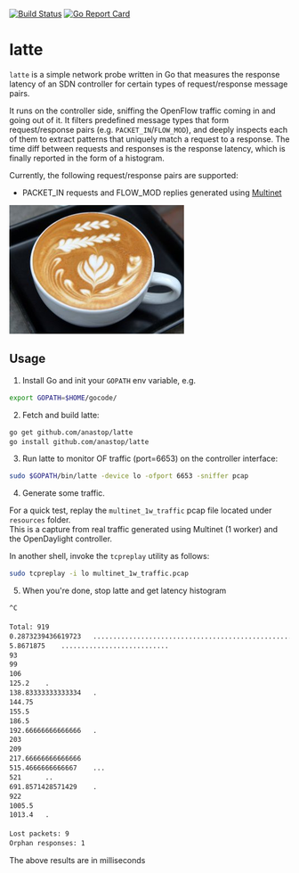 [![Build Status](https://travis-ci.org/anastop/latte.svg?branch=master)](https://travis-ci.org/anastop/latte)
[![Go Report Card](https://goreportcard.com/badge/github.com/anastop/latte)](https://goreportcard.com/report/github.com/anastop/latte)

# latte
`latte` is a simple network probe written in Go that measures the response 
latency of an SDN controller for certain types of request/response message
pairs.

It runs on the controller side, sniffing the OpenFlow traffic coming in and 
going out of it. It filters predefined message types that form request/response 
pairs (e.g. `PACKET_IN`/`FLOW_MOD`), and deeply inspects each of them to extract 
patterns that uniquely match a request to a response. The time diff between requests
and responses is the response latency, which is finally reported in the form of a
histogram.

Currently, the following request/response pairs are supported:

- PACKET_IN requests and FLOW_MOD replies generated using [Multinet](https://github.com/intracom-telecom-sdn/multinet#generate-packet_in-events-with-arp-payload)

![latte](./resources/latte.jpg)


## Usage
  1. Install Go and init your `GOPATH` env variable, 
  e.g. 
  ```bash
  export GOPATH=$HOME/gocode/
  ```

  2. Fetch and build latte:
  
  ```bash
  go get github.com/anastop/latte
  go install github.com/anastop/latte
  ```
  
  3. Run latte to monitor OF traffic (port=6653) on the controller interface:
  
  ```bash
  sudo $GOPATH/bin/latte -device lo -ofport 6653 -sniffer pcap
  ```
  
  4. Generate some traffic. 
  
  For a quick test, replay the `multinet_1w_traffic` pcap file located under `resources` folder.  
  This is a capture from real traffic generated using Multinet (1 worker) and the OpenDaylight controller. 

  In another shell, invoke the `tcpreplay` utility as follows:
  ```bash
  sudo tcpreplay -i lo multinet_1w_traffic.pcap
  ```
  
  5. When you're done, stop latte and get latency histogram
  
  ```bash
  ^C
  
  Total: 919
0.2873239436619723 	 ..........................................................................................................................................................
5.8671875 	 ...........................
93 	 
99 	 
106 	 
125.2 	 .
138.83333333333334 	 .
144.75 	 
155.5 	 
186.5 	 
192.66666666666666 	 .
203 	 
209 	 
217.66666666666666 	 
515.4666666666667 	 ...
521 	 ..
691.8571428571429 	 .
922 	 
1005.5 	 
1013.4 	 .

Lost packets: 9
Orphan responses: 1
```

The above results are in milliseconds
